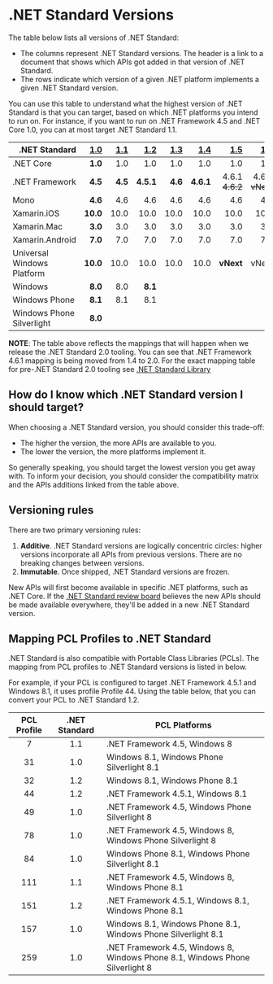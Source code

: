 # .NET Standard Versions

The table below lists all versions of .NET Standard:

* The columns represent .NET Standard versions. The header is a link to a
  document that shows which APIs got added in that version of .NET Standard.
* The rows indicate which version of a given .NET platform implements a given
  .NET Standard version.

You can use this table to understand what the highest version of .NET Standard
is that you can target, based on which .NET platforms you intend to run on. For
instance, if you want to run on .NET Framework 4.5 and .NET Core 1.0, you can at
most target .NET Standard 1.1.

|<div align="right">.NET Standard</div>| [1.0]    | [1.1] | [1.2]   | [1.3]  | [1.4]| [1.5]| [1.6]| [2.0]|
|:--------------------------|---------:|------:|--------:|-------:|-----:|-----:|-----:|-----:|
|.NET Core                  |   **1.0**|    1.0|      1.0|     1.0|      1.0|   1.0|   1.0|   **2.0**|
|.NET Framework             |   **4.5**|**4.5**|**4.5.1**| **4.6**|**4.6.1**|4.6.1 ~~4.6.2~~|4.6.1 ~~vNext~~|4.6.1|
|Mono                       |   **4.6**|    4.6|      4.6|     4.6|   4.6|   4.6|   4.6| **vNext**|
|Xamarin.iOS                |  **10.0**|   10.0|     10.0|    10.0|  10.0|  10.0|  10.0| **vNext**|
|Xamarin.Mac                |   **3.0**|    3.0|      3.0|     3.0|   3.0|   3.0|   3.0| **vNext**|
|Xamarin.Android            |   **7.0**|    7.0|      7.0|     7.0|   7.0|   7.0|   7.0| **vNext**|
|Universal Windows Platform |  **10.0**|   10.0|     10.0|    10.0|  10.0| **vNext**| vNext| vNext|
|Windows                    |   **8.0**|    8.0|  **8.1**|        |      |      |      |      |
|Windows Phone              |   **8.1**|    8.1|      8.1|        |      |      |      |      |
|Windows Phone Silverlight  |   **8.0**|       |         |        |      |      |      |      |

[1.0]: versions/netstandard1.0.md
[1.1]: versions/netstandard1.1.md
[1.2]: versions/netstandard1.2.md
[1.3]: versions/netstandard1.3.md
[1.4]: versions/netstandard1.4.md
[1.5]: versions/netstandard1.5.md
[1.6]: versions/netstandard1.6.md
[2.0]: versions/netstandard2.0.md

**NOTE**: The table above reflects the mappings that will happen when we release the
.NET Standard 2.0 tooling. You can see that .NET Framework 4.6.1 mapping is being moved from
1.4 to 2.0. For the exact mapping table for pre-.NET Standard 2.0 tooling see [.NET Standard Library](https://docs.microsoft.com/en-us/dotnet/articles/standard/library)

## How do I know which .NET Standard version I should target?

When choosing a .NET Standard version, you should consider this trade-off:

* The higher the version, the more APIs are available to you.
* The lower the version, the more platforms implement it.

So generally speaking, you should target the lowest version you get away with.
To inform your decision, you should consider the compatibility matrix and the
APIs additions linked from the table above.

## Versioning rules

There are two primary versioning rules:

1. **Additive**. .NET Standard versions are logically concentric circles: higher
   versions incorporate all APIs from previous versions. There are no breaking
   changes between versions.
2. **Immutable**. Once shipped, .NET Standard versions are frozen.

New APIs will first become available in specific .NET platforms, such as .NET
Core. If the [.NET Standard review board][netstandard-board] believes the new
APIs should be made available everywhere, they'll be added in a new .NET
Standard version.

[netstandard-board]: review-board/README.md

## Mapping PCL Profiles to .NET Standard

.NET Standard is also compatible with Portable Class Libraries (PCLs). The
mapping from PCL profiles to .NET Standard versions is listed in below.

For example, if your PCL is configured to target .NET Framework 4.5.1 and
Windows 8.1, it uses profile Profile 44. Using the table below, that you can
convert your PCL to .NET Standard 1.2.

| PCL Profile | .NET Standard | PCL Platforms
|:-----------:|:-------------:|------------------------------------------------------------------------------
| 7           | 1.1           | .NET Framework 4.5, Windows 8
| 31          | 1.0           | Windows 8.1, Windows Phone Silverlight 8.1
| 32          | 1.2           | Windows 8.1, Windows Phone 8.1
| 44          | 1.2           | .NET Framework 4.5.1, Windows 8.1
| 49          | 1.0           | .NET Framework 4.5, Windows Phone Silverlight 8
| 78          | 1.0           | .NET Framework 4.5, Windows 8, Windows Phone Silverlight 8
| 84          | 1.0           | Windows Phone 8.1, Windows Phone Silverlight 8.1
| 111         | 1.1           | .NET Framework 4.5, Windows 8, Windows Phone 8.1
| 151         | 1.2           | .NET Framework 4.5.1, Windows 8.1, Windows Phone 8.1
| 157         | 1.0           | Windows 8.1, Windows Phone 8.1, Windows Phone Silverlight 8.1
| 259         | 1.0           | .NET Framework 4.5, Windows 8, Windows Phone 8.1, Windows Phone Silverlight 8
